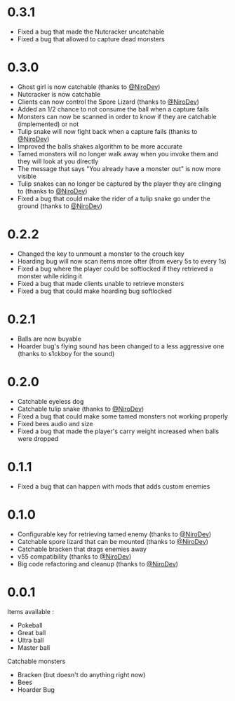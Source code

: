 # 0.3.1

- Fixed a bug that made the Nutcracker uncatchable
- Fixed a bug that allowed to capture dead monsters

# 0.3.0

- Ghost girl is now catchable (thanks to [@NiroDev](https://github.com/NiroDev))
- Nutcracker is now catchable
- Clients can now control the Spore Lizard (thanks to [@NiroDev](https://github.com/NiroDev))
- Added an 1/2 chance to not consume the ball when a capture fails
- Monsters can now be scanned in order to know if they are catchable (implemented) or not
- Tulip snake will now fight back when a capture fails (thanks to [@NiroDev](https://github.com/NiroDev))
- Improved the balls shakes algorithm to be more accurate
- Tamed monsters will no longer walk away when you invoke them and they will look at you directly
- The message that says "You already have a monster out" is now more visible
- Tulip snakes can no longer be captured by the player they are clinging to (thanks to [@NiroDev](https://github.com/NiroDev))
- Fixed a bug that could make the rider of a tulip snake go under the ground (thanks to [@NiroDev](https://github.com/NiroDev))

# 0.2.2

- Changed the key to unmount a monster to the crouch key
- Hoarding bug will now scan items more ofter (from every 5s to every 1s)
- Fixed a bug where the player could be softlocked if they retrieved a monster while riding it
- Fixed a bug that made clients unable to retrieve monsters
- Fixed a bug that could make hoarding bug softlocked

# 0.2.1

- Balls are now buyable
- Hoarder bug's flying sound has been changed to a less aggressive one (thanks to s1ckboy for the sound)

# 0.2.0

- Catchable eyeless dog
- Catchable tulip snake (thanks to [@NiroDev](https://github.com/NiroDev))
- Fixed a bug that could make some tamed monsters not working properly
- Fixed bees audio and size
- Fixed a bug that made the player's carry weight increased when balls were dropped

# 0.1.1

- Fixed a bug that can happen with mods that adds custom enemies

# 0.1.0

- Configurable key for retrieving tamed enemy (thanks to [@NiroDev](https://github.com/NiroDev))
- Catchable spore lizard that can be mounted (thanks to [@NiroDev](https://github.com/NiroDev))
- Catchable bracken that drags enemies away
- v55 compatibility (thanks to [@NiroDev](https://github.com/NiroDev))
- Big code refactoring and cleanup (thanks to [@NiroDev](https://github.com/NiroDev))

# 0.0.1

Items available :
- Pokeball
- Great ball
- Ultra ball
- Master ball

Catchable monsters
- Bracken (but doesn't do anything right now)
- Bees
- Hoarder Bug
